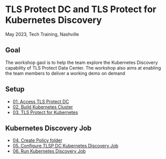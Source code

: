 # TLS Protect DC and TLS Protect for Kubernetes Discovery

May 2023, Tech Training, Nashville

## Goal
The workshop gaol is to help the team explore the Kubernetes Discovery capability of TLS Protect Data Center.
The workshop also aims at enabling the team members to deliver a working demo on demand

## Setup
* [01. Access TLS Protect DC](docs/01-tlspdc)
* [02. Build Kubernetes Cluster](docs/02-k8scluster)
* [03. TLS Protect for Kubernetes](docs/03-tlspk)

## Kubernetes Discovery Job
* [04. Create Policy folder]()
* [05. Configure TLSP DC Kubernetes Discovery Job]()
* [06. Run Kubernetes Discovery Job]()

